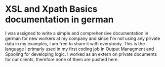 # XSL and Xpath Basics documentation in german

I was assigned to write a simple and comprehensive documentation in german for new workers at my company and since I'm not using any private data in my examples, I am free to share it with everybody.
This is the language I primarly used in my first coding job in Output Managment and Spooling for developing logic. 
I worked as an extern on private documents for our clients, therefore none of them are pushed here.

